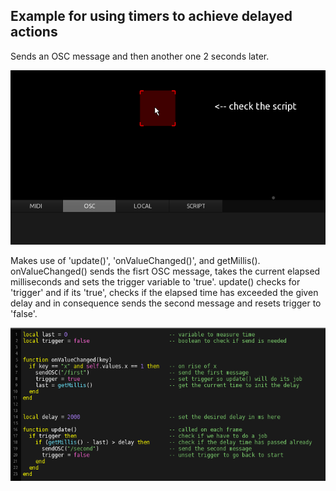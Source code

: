 ## Example for using timers to achieve delayed actions

Sends an OSC message and then another one 2 seconds later.

![delayed osc](pics/preview.gif)

Makes use of 'update()', 'onValueChanged()', and getMillis().
onValueChanged() sends the fisrt OSC message, takes the current elapsed milliseconds and sets the trigger variable to 'true'.
update() checks for 'trigger' and if its 'true', checks if the elapsed time has exceeded the given delay and in consequence sends the second message and resets trigger to 'false'.

![delayed osc](pics/script.png)
